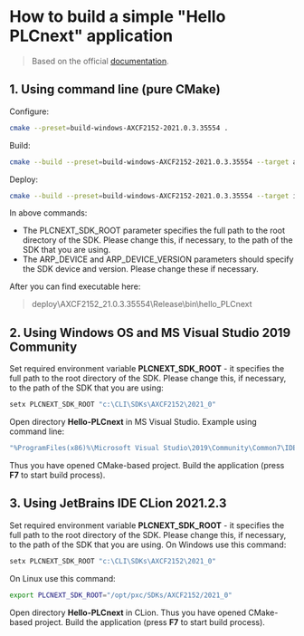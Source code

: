 # How to build a simple "Hello PLCnext" application #

> Based on the official [documentation](https://github.com/PLCnext/SampleRuntime/blob/master/getting-started/Part-01/README.md).

## 1. Using command line (pure **CMake**) ##

Configure:
```sh
cmake --preset=build-windows-AXCF2152-2021.0.3.35554 .
```

Build:
```sh
cmake --build --preset=build-windows-AXCF2152-2021.0.3.35554 --target all
```

Deploy:
```sh
cmake --build --preset=build-windows-AXCF2152-2021.0.3.35554 --target install
```

In above commands:
 - The PLCNEXT_SDK_ROOT parameter specifies the full path to the root directory of the SDK. Please change this, if necessary, to the path of the SDK that you are using.
 - The ARP_DEVICE and ARP_DEVICE_VERSION parameters should specify the SDK device and version. Please change these if necessary.

After you can find executable here:
>deploy\AXCF2152_21.0.3.35554\Release\bin\hello_PLCnext

## 2. Using Windows OS and MS Visual Studio 2019 Community ##

Set required environment variable **PLCNEXT_SDK_ROOT** - it specifies the full path to the root directory of the SDK. Please change this, if necessary, to the path of the SDK that you are using:

```sh
setx PLCNEXT_SDK_ROOT "c:\CLI\SDKs\AXCF2152\2021_0"
```

Open directory **Hello-PLCnext** in MS Visual Studio. Example using command line:

```sh
"%ProgramFiles(x86)%\Microsoft Visual Studio\2019\Community\Common7\IDE\devenv.exe" ./Hello-PLCnext
```

Thus you have opened CMake-based project. Build the application (press **F7** to start build process).

## 3. Using JetBrains IDE CLion 2021.2.3 ##

Set required environment variable **PLCNEXT_SDK_ROOT** - it specifies the full path to the root directory of the SDK. Please change this, if necessary, to the path of the SDK that you are using. On Windows use this command:

```sh
setx PLCNEXT_SDK_ROOT "c:\CLI\SDKs\AXCF2152\2021_0"
```

On Linux use this command:

```sh
export PLCNEXT_SDK_ROOT="/opt/pxc/SDKs/AXCF2152/2021_0"
```

Open directory **Hello-PLCnext** in CLion. Thus you have opened CMake-based project. Build the application (press **F7** to start build process).
